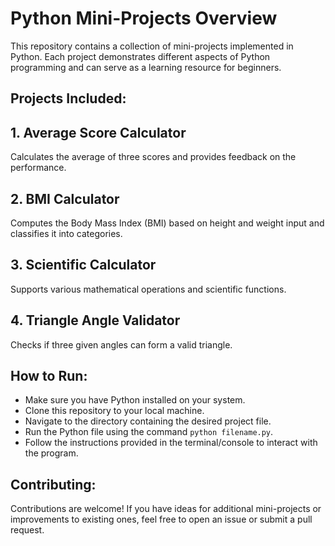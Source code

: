 # Python Mini-Projects Overview

This repository contains a collection of mini-projects implemented in Python. Each project demonstrates different aspects of Python programming and can serve as a learning resource for beginners.

## Projects Included:

## 1. Average Score Calculator
Calculates the average of three scores and provides feedback on the performance.

## 2. BMI Calculator
Computes the Body Mass Index (BMI) based on height and weight input and classifies it into categories.

## 3. Scientific Calculator
Supports various mathematical operations and scientific functions.

## 4. Triangle Angle Validator
Checks if three given angles can form a valid triangle.

## How to Run:
- Make sure you have Python installed on your system.
- Clone this repository to your local machine.
- Navigate to the directory containing the desired project file.
- Run the Python file using the command `python filename.py`.
- Follow the instructions provided in the terminal/console to interact with the program.

## Contributing:
Contributions are welcome! If you have ideas for additional mini-projects or improvements to existing ones, feel free to open an issue or submit a pull request.